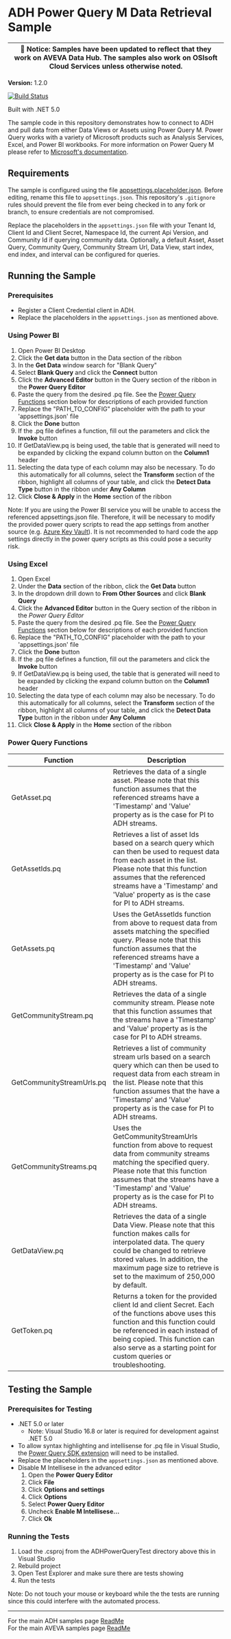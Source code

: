 # ADH Power Query M Data Retrieval Sample

| :loudspeaker: **Notice**: Samples have been updated to reflect that they work on AVEVA Data Hub. The samples also work on OSIsoft Cloud Services unless otherwise noted. |
| -----------------------------------------------------------------------------------------------|  

**Version:** 1.2.0

[![Build Status](https://dev.azure.com/osieng/engineering/_apis/build/status/product-readiness/ADH/aveva.sample-adh-data_retrieval-power_query_m?branchName=main)](https://dev.azure.com/osieng/engineering/_build/latest?definitionId=3963&branchName=main)

Built with .NET 5.0


The sample code in this repository demonstrates how to connect to ADH and pull data from either Data Views or Assets using Power Query M. Power Query works with a variety of Microsoft products such as Analysis Services, Excel, and Power BI workbooks. For more information on Power Query M please refer to [Microsoft's documentation](https://docs.microsoft.com/en-us/powerquery-m/).

## Requirements

The sample is configured using the file [appsettings.placeholder.json](ClientCredentialFlow/appsettings.placeholder.json). Before editing, rename this file to `appsettings.json`. This repository's `.gitignore` rules should prevent the file from ever being checked in to any fork or branch, to ensure credentials are not compromised.

Replace the placeholders in the `appsettings.json` file with your Tenant Id, Client Id and Client Secret, Namespace Id, the current Api Version, and Community Id if querying community data. Optionally, a default Asset, Asset Query, Community Query, Community Stream Url, Data View, start index, end index, and interval can be configured for queries.

## Running the Sample

### Prerequisites

- Register a Client Credential client in ADH.
- Replace the placeholders in the `appsettings.json` as mentioned above.

### Using Power BI

1. Open Power BI Desktop
1. Click the **Get data** button in the Data section of the ribbon
1. In the **Get Data** window search for "Blank Query"
1. Select **Blank Query** and click the **Connect** button
1. Click the **Advanced Editor** button in the Query section of the ribbon in the **Power Query Editor**
1. Paste the query from the desired .pq file. See the [Power Query Functions](#power-query-functions) section below for descriptions of each provided function
1. Replace the "PATH_TO_CONFIG" placeholder with the path to your 'appsettings.json' file
1. Click the **Done** button
1. If the .pq file defines a function, fill out the parameters and click the **Invoke** button
1. If GetDataView.pq is being used, the table that is generated will need to be expanded by clicking the expand column button on the **Column1** header
1. Selecting the data type of each column may also be necessary. To do this automatically for all columns, select the **Transform** section of the ribbon, highlight all columns of your table, and click the **Detect Data Type** button in the ribbon under **Any Column**
1. Click **Close & Apply** in the **Home** section of the ribbon

Note: If you are using the Power BI service you will be unable to access the referenced appsettings.json file. Therefore, it will be necessary to modify the provided power query scripts to read the app settings from another source (e.g. [Azure Key Vault](https://docs.microsoft.com/en-us/azure/key-vault/)). It is not recommended to hard code the app settings directly in the power query scripts as this could pose a security risk.

### Using Excel

1. Open Excel
1. Under the **Data** section of the ribbon, click the **Get Data** button
1. In the dropdown drill down to **From Other Sources** and click **Blank Query**
1. Click the **Advanced Editor** button in the Query section of the ribbon in the *Power Query Editor*
1. Paste the query from the desired .pq file. See the [Power Query Functions](#power-query-functions) section below for descriptions of each provided function
1. Replace the "PATH_TO_CONFIG" placeholder with the path to your 'appsettings.json' file
1. Click the **Done** button
1. If the .pq file defines a function, fill out the parameters and click the **Invoke** button
1. If GetDataView.pq is being used, the table that is generated will need to be expanded by clicking the expand column button on the **Column1** header
1. Selecting the data type of each column may also be necessary. To do this automatically for all columns, select the **Transform** section of the ribbon, highlight all columns of your table, and click the **Detect Data Type** button in the ribbon under **Any Column**
1. Click **Close & Apply** in the **Home** section of the ribbon

### Power Query Functions

| Function                  | Description                                                                                                                                                                                                                                                                 |
| ------------------------- | -----------                                                                                                                                                                                                                                                                 |
| GetAsset.pq               | Retrieves the data of a single asset. Please note that this function assumes that the referenced streams have a 'Timestamp' and 'Value' property as is the case for PI to ADH streams.                                                                                      |
| GetAssetIds.pq            | Retrieves a list of asset Ids based on a search query which can then be used to request data from each asset in the list.  Please note that this function assumes that the referenced streams have a 'Timestamp' and 'Value' property as is the case for PI to ADH streams. |
| GetAssets.pq              | Uses the GetAssetIds function from above to request data from assets matching the specified query. Please note that this function assumes that the referenced streams have a 'Timestamp' and 'Value' property as is the case for PI to ADH streams.                         |
| GetCommunityStream.pq     | Retrieves the data of a single community stream. Please note that this function assumes that the streams have a 'Timestamp' and 'Value' property as is the case for PI to ADH streams.                                                                                      |
| GetCommunityStreamUrls.pq | Retrieves a list of community stream urls based on a search query which can then be used to request data from each stream in the list.  Please note that this function assumes that the have a 'Timestamp' and 'Value' property as is the case for PI to ADH streams.       |
| GetCommunityStreams.pq    | Uses the GetCommunityStreamUrls function from above to request data from community streams matching the specified query. Please note that this function assumes that the streams have a 'Timestamp' and 'Value' property as is the case for PI to ADH streams.              |
| GetDataView.pq            | Retrieves the data of a single Data View. Please note that this function makes calls for interpolated data. The query could be changed to retrieve stored values. In addition, the maximum page size to retrieve is set to the maximum of 250,000 by default.               |
| GetToken.pq               | Returns a token for the provided client Id and client Secret. Each of the functions above uses this function and this function could be referenced in each instead of being copied. This function can also serve as a starting point for custom queries or troubleshooting. |

## Testing the Sample

### Prerequisites for Testing

- .NET 5.0 or later
  - Note: Visual Studio 16.8 or later is required for development against .NET 5.0
- To allow syntax highlighting and intellisense for .pq file in Visual Studio, the [Power Query SDK extension](https://marketplace.visualstudio.com/items?itemName=Dakahn.PowerQuerySDK) will need to be installed.
- Replace the placeholders in the `appsettings.json` as mentioned above.
- Disable M Intellisese in the advanced editor
  1. Open the **Power Query Editor**
  1. Click **File**
  1. Click **Options and settings**
  1. Click **Options**
  1. Select **Power Query Editor**
  1. Uncheck **Enable M Intellisese...**
  1. Click **Ok**

### Running the Tests

1. Load the .csproj from the ADHPowerQueryTest directory above this in Visual Studio
1. Rebuild project
1. Open Test Explorer and make sure there are tests showing
1. Run the tests

Note: Do not touch your mouse or keyboard while the the tests are running since this could interfere with the automated process.

---

For the main ADH samples page [ReadMe](https://github.com/osisoft/OSI-Samples-OCS)  
For the main AVEVA samples page [ReadMe](https://github.com/osisoft/OSI-Samples)
